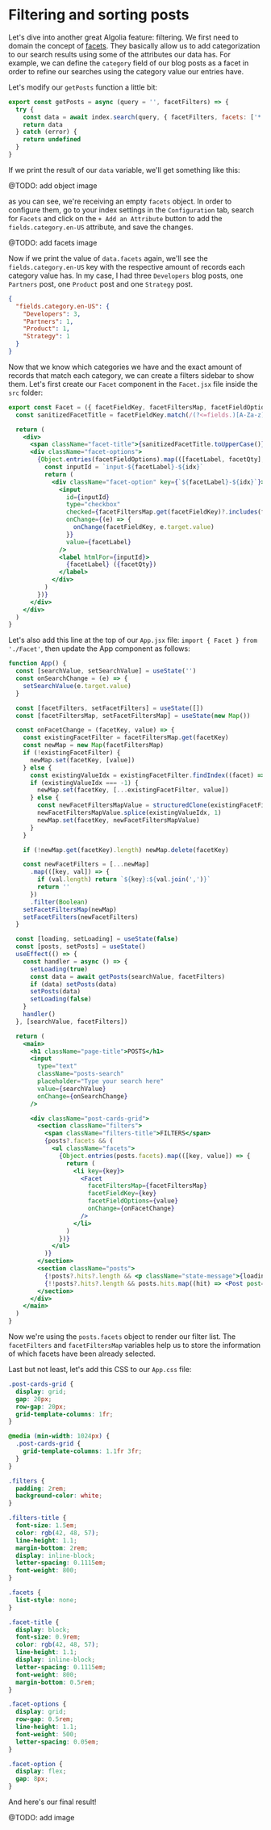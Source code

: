 # Filtering and sorting posts

Let's dive into another great Algolia feature: filtering. We first need to domain the concept of [facets](https://www.algolia.com/doc/guides/managing-results/refine-results/faceting/). They basically allow us to add categorization to our search results using some of the attributes our data has. For example, we can define the `category` field of our blog posts as a facet in order to refine our searches using the category value our entries have.

Let's modify our `getPosts` function a little bit:

```js
export const getPosts = async (query = '', facetFilters) => {
  try {
    const data = await index.search(query, { facetFilters, facets: ['*'] })
    return data
  } catch (error) {
    return undefined
  }
}
```

If we print the result of our `data` variable, we'll get something like this:

@TODO: add object image

as you can see, we're receiving an empty `facets` object. In order to configure them, go to your index settings in the `Configuration` tab, search for `Facets` and click on the `+ Add an Attribute` button to add the `fields.category.en-US` attribute, and save the changes.

@TODO: add facets image

Now if we print the value of `data.facets` again, we'll see the `fields.category.en-US` key with the respective amount of records each category value has. In my case, I had three `Developers` blog posts, one `Partners` post, one `Product` post and one `Strategy` post.

```json
{
  "fields.category.en-US": {
    "Developers": 3,
    "Partners": 1,
    "Product": 1,
    "Strategy": 1
  }
}
```

Now that we know which categories we have and the exact amount of records that match each category, we can create a filters sidebar to show them. Let's first create our `Facet` component in the `Facet.jsx` file inside the `src` folder:

```jsx
export const Facet = ({ facetFieldKey, facetFiltersMap, facetFieldOptions, onChange }) => {
  const sanitizedFacetTitle = facetFieldKey.match(/(?<=fields.)[A-Za-z]+(?=.en-US)/)[0]

  return (
    <div>
      <span className="facet-title">{sanitizedFacetTitle.toUpperCase()}</span>
      <div className="facet-options">
        {Object.entries(facetFieldOptions).map(([facetLabel, facetQty], idx) => {
          const inputId = `input-${facetLabel}-${idx}`
          return (
            <div className="facet-option" key={`${facetLabel}-${idx}`}>
              <input
                id={inputId}
                type="checkbox"
                checked={facetFiltersMap.get(facetFieldKey)?.includes(facetLabel)}
                onChange={(e) => {
                  onChange(facetFieldKey, e.target.value)
                }}
                value={facetLabel}
              />
              <label htmlFor={inputId}>
                {facetLabel} ({facetQty})
              </label>
            </div>
          )
        })}
      </div>
    </div>
  )
}
```

Let's also add this line at the top of our `App.jsx` file: `import { Facet } from './Facet'`, then update the App component as follows:

```jsx
function App() {
  const [searchValue, setSearchValue] = useState('')
  const onSearchChange = (e) => {
    setSearchValue(e.target.value)
  }

  const [facetFilters, setFacetFilters] = useState([])
  const [facetFiltersMap, setFacetFiltersMap] = useState(new Map())

  const onFacetChange = (facetKey, value) => {
    const existingFacetFilter = facetFiltersMap.get(facetKey)
    const newMap = new Map(facetFiltersMap)
    if (!existingFacetFilter) {
      newMap.set(facetKey, [value])
    } else {
      const existingValueIdx = existingFacetFilter.findIndex((facet) => facet === value)
      if (existingValueIdx === -1) {
        newMap.set(facetKey, [...existingFacetFilter, value])
      } else {
        const newFacetFiltersMapValue = structuredClone(existingFacetFilter)
        newFacetFiltersMapValue.splice(existingValueIdx, 1)
        newMap.set(facetKey, newFacetFiltersMapValue)
      }
    }

    if (!newMap.get(facetKey).length) newMap.delete(facetKey)

    const newFacetFilters = [...newMap]
      .map(([key, val]) => {
        if (val.length) return `${key}:${val.join(',')}`
        return ''
      })
      .filter(Boolean)
    setFacetFiltersMap(newMap)
    setFacetFilters(newFacetFilters)
  }

  const [loading, setLoading] = useState(false)
  const [posts, setPosts] = useState()
  useEffect(() => {
    const handler = async () => {
      setLoading(true)
      const data = await getPosts(searchValue, facetFilters)
      if (data) setPosts(data)
      setPosts(data)
      setLoading(false)
    }
    handler()
  }, [searchValue, facetFilters])

  return (
    <main>
      <h1 className="page-title">POSTS</h1>
      <input
        type="text"
        className="posts-search"
        placeholder="Type your search here"
        value={searchValue}
        onChange={onSearchChange}
      />

      <div className="post-cards-grid">
        <section className="filters">
          <span className="filters-title">FILTERS</span>
          {posts?.facets && (
            <ul className="facets">
              {Object.entries(posts.facets).map(([key, value]) => {
                return (
                  <li key={key}>
                    <Facet
                      facetFiltersMap={facetFiltersMap}
                      facetFieldKey={key}
                      facetFieldOptions={value}
                      onChange={onFacetChange}
                    />
                  </li>
                )
              })}
            </ul>
          )}
        </section>
        <section className="posts">
          {!posts?.hits?.length && <p className="state-message">{loading ? 'Fetching posts...' : 'No results!'}</p>}
          {!!posts?.hits?.length && posts.hits.map((hit) => <Post post={hit} key={hit.objectID} />)}
        </section>
      </div>
    </main>
  )
}
```

Now we're using the `posts.facets` object to render our filter list. The `facetFilters` and `facetFiltersMap` variables help us to store the information of which facets have been already selected.

Last but not least, let's add this CSS to our `App.css` file:

```css
.post-cards-grid {
  display: grid;
  gap: 20px;
  row-gap: 20px;
  grid-template-columns: 1fr;
}

@media (min-width: 1024px) {
  .post-cards-grid {
    grid-template-columns: 1.1fr 3fr;
  }
}

.filters {
  padding: 2rem;
  background-color: white;
}

.filters-title {
  font-size: 1.5em;
  color: rgb(42, 48, 57);
  line-height: 1.1;
  margin-bottom: 2rem;
  display: inline-block;
  letter-spacing: 0.1115em;
  font-weight: 800;
}

.facets {
  list-style: none;
}

.facet-title {
  display: block;
  font-size: 0.9rem;
  color: rgb(42, 48, 57);
  line-height: 1.1;
  display: inline-block;
  letter-spacing: 0.1115em;
  font-weight: 800;
  margin-bottom: 0.5rem;
}

.facet-options {
  display: grid;
  row-gap: 0.5rem;
  line-height: 1.1;
  font-weight: 500;
  letter-spacing: 0.05em;
}

.facet-option {
  display: flex;
  gap: 8px;
}
```

And here's our final result!

@TODO: add image
